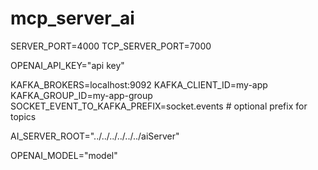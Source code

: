 # mcp_server_ai

SERVER_PORT=4000
TCP_SERVER_PORT=7000

OPENAI_API_KEY="api key"

KAFKA_BROKERS=localhost:9092
KAFKA_CLIENT_ID=my-app
KAFKA_GROUP_ID=my-app-group
SOCKET_EVENT_TO_KAFKA_PREFIX=socket.events   # optional prefix for topics


AI_SERVER_ROOT="../../../../../../aiServer"

OPENAI_MODEL="model"
